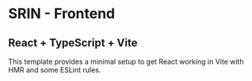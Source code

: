 # SRIN - Frontend

## React + TypeScript + Vite

This template provides a minimal setup to get React working in Vite with HMR and some ESLint rules.
